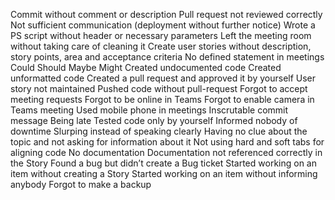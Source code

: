 Commit without comment or description
Pull request not reviewed correctly
Not sufficient communication (deployment without further notice)
Wrote a PS script without header or necessary parameters
Left the meeting room without taking care of cleaning it
Create user stories without description, story points, area and acceptance criteria
No defined statement in meetings
Could
Should
Maybe
Might
Created undocumented code
Created unformatted code
Created a pull request and approved it by yourself
User story not maintained
Pushed code without pull-request
Forgot to accept meeting requests
Forgot to be online in Teams
Forgot to enable camera in Teams meeting
Used mobile phone in meetings
Inscrutable commit message
Being late
Tested code only by yourself
Informed nobody of downtime
Slurping instead of speaking clearly
Having no clue about the topic and not asking for information about it
Not using hard and soft tabs for aligning code
No documentation
Documentation not referenced correctly in the Story
Found a bug but didn’t create a Bug ticket
Started working on an item without creating a Story
Started working on an item without informing anybody
Forgot to make a backup
